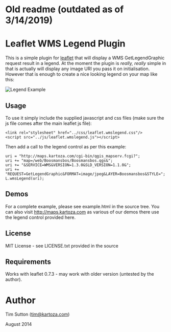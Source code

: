 # Old readme (outdated as of 3/14/2019)

# Leaflet WMS Legend Plugin

This is a simple plugin for [leaflet](http://leafletjs.com/) that will display a 
WMS GetLegendGraphic request result in a legend. At the moment the plugin is 
*really, really* simple in that is actually will display any image URI you 
pass it on initialisation. However that is enough to create a nice looking 
legend on your map like this:

![Legend Example](https://raw.githubusercontent.com/kartoza/leaflet-wms-legend/master/example.png)


## Usage

To use it simply include the supplied javascript and css files (make sure the 
js file comes after the main leaflet js file):

```
<link rel="stylesheet" href="../css/leaflet.wmslegend.css"/>
<script src="../js/leaflet.wmslegend.js"></script>
```

Then add a call to the legend control as per this example:

```
uri = "http://maps.kartoza.com/cgi-bin/qgis_mapserv.fcgi?";
uri += "map=/web/Boosmansbos/Boosmansbos.qgs&";
uri += "&SERVICE=WMS&VERSION=1.3.0&SLD_VERSION=1.1.0&";
uri += "REQUEST=GetLegendGraphic&FORMAT=image/jpeg&LAYER=Boosmansbos&STYLE=";
L.wmsLegend(uri);

```

## Demos

For a complete example, please see example.html in the source tree. You can
also visit http://maps.kartoza.com as various of our demos there use the legend
control provided here.

## License

MIT License - see LICENSE.txt provided in the source

## Requirements

Works with leaflet 0.7.3 - may work with older version (untested by the author).

# Author

Tim Sutton (tim@kartoza.com)

August 2014
